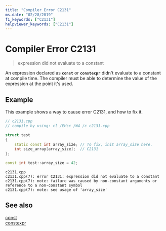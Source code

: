 ```yaml
---
title: "Compiler Error C2131"
ms.date: "02/28/2019"
f1_keywords: ["C2131"]
helpviewer_keywords: ["C2131"]
---
```

# Compiler Error C2131

> expression did not evaluate to a constant

An expression declared as **`const`** or **`constexpr`** didn't evaluate to a constant at compile time. The compiler must be able to determine the value of the expression at the point it's used.

## Example

This example shows a way to cause error C2131, and how to fix it.

```cpp
// c2131.cpp
// compile by using: cl /EHsc /W4 /c c2131.cpp

struct test
{
    static const int array_size; // To fix, init array_size here.
    int size_array[array_size];  // C2131
};

const int test::array_size = 42;
```

```Output
c2131.cpp
c2131.cpp(7): error C2131: expression did not evaluate to a constant
c2131.cpp(7): note: failure was caused by non-constant arguments or reference to a non-constant symbol
c2131.cpp(7): note: see usage of 'array_size'
```

## See also

[const](../../cpp/const-cpp.md)<br/>
[constexpr](../../cpp/constexpr-cpp.md)<br/>
